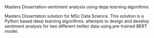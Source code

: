 Masters Dissertation-sentiment analysis using depp learning algorithms


Masters Dissertation solution for MSc Data Science. This solution is a Python based deep learning algorithms. attempts to design and develop sentiment analysis for two different twitter data using pre-trained BERT model.
